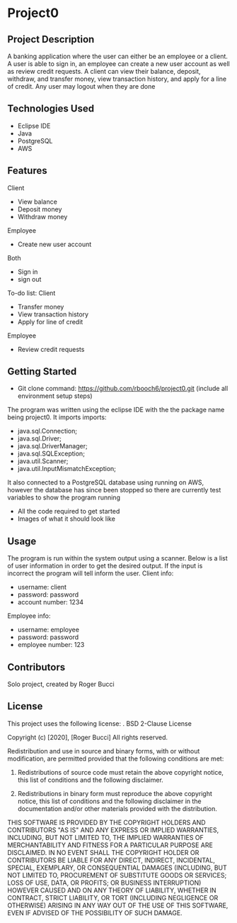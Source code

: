 # Project0
## Project Description
A banking application where the user can either be an employee or a client. A user is able to sign in, an employee can create a new user account as well as review credit
requests. A client can view their balance, deposit, withdraw, and transfer money, view transaction history, and apply for a line of credit. Any user may logout when
they are done

## Technologies Used
* Eclipse IDE
* Java
* PostgreSQL
* AWS

## Features
Client
* View balance
* Deposit money
* Withdraw money

Employee
* Create new user account

Both
* Sign in
* sign out

To-do list:
Client
* Transfer money
* View transaction history
* Apply for line of credit

Employee
* Review credit requests

## Getting Started
* Git clone command: https://github.com/rbooch6/project0.git (include all environment setup steps)

The program was written using the eclipse IDE with the the package name being project0. It imports imports:
* java.sql.Connection;
* java.sql.Driver;
* java.sql.DriverManager;
* java.sql.SQLException;
* java.util.Scanner;
* java.util.InputMismatchException;

It also connected to a PostgreSQL database using running on AWS, however the database has since been stopped so there are currently test variables to show the program running

* All the code required to get started
* Images of what it should look like

## Usage
The program is run within the system output using a scanner. Below is a list of user information in order to get the desired output. If the input is incorrect the program
will tell inform the user.
Client info:
* username: client
* password: password
* account number: 1234

Employee info:
* username: employee
* password: password
* employee number: 123

## Contributors
Solo project, created by Roger Bucci

## License
This project uses the following license: <BSD>.
BSD 2-Clause License

Copyright (c) [2020], [Roger Bucci]
All rights reserved.

Redistribution and use in source and binary forms, with or without
modification, are permitted provided that the following conditions are met:

1. Redistributions of source code must retain the above copyright notice, this
   list of conditions and the following disclaimer.

2. Redistributions in binary form must reproduce the above copyright notice,
   this list of conditions and the following disclaimer in the documentation
   and/or other materials provided with the distribution.

THIS SOFTWARE IS PROVIDED BY THE COPYRIGHT HOLDERS AND CONTRIBUTORS "AS IS"
AND ANY EXPRESS OR IMPLIED WARRANTIES, INCLUDING, BUT NOT LIMITED TO, THE
IMPLIED WARRANTIES OF MERCHANTABILITY AND FITNESS FOR A PARTICULAR PURPOSE ARE
DISCLAIMED. IN NO EVENT SHALL THE COPYRIGHT HOLDER OR CONTRIBUTORS BE LIABLE
FOR ANY DIRECT, INDIRECT, INCIDENTAL, SPECIAL, EXEMPLARY, OR CONSEQUENTIAL
DAMAGES (INCLUDING, BUT NOT LIMITED TO, PROCUREMENT OF SUBSTITUTE GOODS OR
SERVICES; LOSS OF USE, DATA, OR PROFITS; OR BUSINESS INTERRUPTION) HOWEVER
CAUSED AND ON ANY THEORY OF LIABILITY, WHETHER IN CONTRACT, STRICT LIABILITY,
OR TORT (INCLUDING NEGLIGENCE OR OTHERWISE) ARISING IN ANY WAY OUT OF THE USE
OF THIS SOFTWARE, EVEN IF ADVISED OF THE POSSIBILITY OF SUCH DAMAGE.
